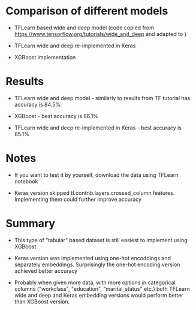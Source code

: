 # Comparison of different models

* TFLearn based wide and deep model (code copied from https://www.tensorflow.org/tutorials/wide_and_deep and adapted to )

* TFLearn wide and deep re-implemented in Keras

* XGBoost implementation



# Results

* TFLearn wide and deep model - similarly to results from TF tutorial has accuracy is 84.5%

* XGBoost - best accuracy is 86.1%

* TFLearn wide and deep re-implemented in Keras - best accuracy is 85.1%


# Notes

* If you want to test it by yourself, download the data using TFLearn notebook

* Keras version skipped tf.contrib.layers.crossed_column features. Implementing them could further improve accuracy


# Summary

* This type of "tabular" based dataset is still easiest to implement using XGBoost

* Keras version was implemented using one-hot encoddings and separately embeddings. Surprisingly the one-hot encoding version achieved better accuracy 

* Probably when given more data, with more options in categorical columns ("workclass", "education", "marital_status" etc.) both TFLearn wide and deep and Keras embedding versions would perform better than XGBoost version.

